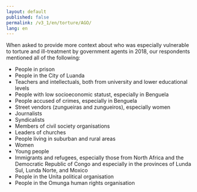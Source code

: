```yaml
---
layout: default
published: false
permalink: /v3_1/en/torture/AGO/
lang: en
---
```


When asked to provide more context about who was especially vulnerable to torture and ill-treatment by government agents in 2018, our respondents mentioned all of the following:
-	People in prison
-	People in the City of Luanda
-	Teachers and intellectuals, both from university and lower educational levels
-	People with low socioeconomic statust, especially in Benguela
-	People accused of crimes, especially in Benguela
-	Street vendors (zungueiras and zungueiros), especially women
-	Journalists
-	Syndicalists
-	Members of civil society organisations
-	Leaders of churches
-	People living in suburban and rural areas
-	Women
-	Young people
-	Immigrants and refugees, especially those from North Africa and the Democratic Republic of Congo and especially in the provinces of Lunda Sul, Lunda Norte, and Moxico
-	People in the Unita political organisation
-	People in the Omunga human rights organisation

